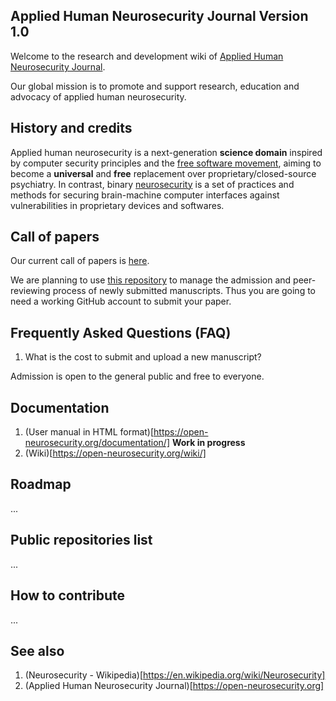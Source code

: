 ## Applied Human Neurosecurity Journal Version 1.0 

Welcome to the research and development wiki of [Applied Human Neurosecurity Journal](https://open-neurosecurity.org).

Our global mission is to promote and support research, education and advocacy of applied human neurosecurity.  

## History and credits

Applied human neurosecurity is a next-generation **science domain** inspired by computer security principles and the [free software movement](https://www.gnu.org), aiming to become a **universal** and **free** replacement over proprietary/closed-source psychiatry. In contrast, binary [neurosecurity](https://www.wikipedia.org/wiki/Neurosecurity) is a set of practices and methods for securing brain-machine computer interfaces against vulnerabilities in proprietary devices and softwares. 

## Call of papers 

Our current call of papers is [here](https://open-neurosecurity.org/editorial/163).

We are planning to use [this repository](https://github.com/AHNJournal/ahnjournal-preprints) to manage the admission and peer-reviewing process of newly submitted manuscripts. Thus you are going to need a working GitHub account to submit your paper.  

## Frequently Asked Questions (FAQ)

1. What is the cost to submit and upload a new manuscript? 
   
Admission is open to the general public and free to everyone. 

## Documentation 

1. (User manual in HTML format)[https://open-neurosecurity.org/documentation/] **Work in progress**   
2. (Wiki)[https://open-neurosecurity.org/wiki/]

## Roadmap 

...

## Public repositories list

...

## How to contribute 

...

## See also

1. (Neurosecurity - Wikipedia)[https://en.wikipedia.org/wiki/Neurosecurity]
2. (Applied Human Neurosecurity Journal)[https://open-neurosecurity.org]

<!--

**Here are some ideas to get you started:**

🙋‍♀️ A short introduction - what is your organization all about?
🌈 Contribution guidelines - how can the community get involved?
👩‍💻 Useful resources - where can the community find your docs? Is there anything else the community should know?
🍿 Fun facts - what does your team eat for breakfast?
🧙 Remember, you can do mighty things with the power of [Markdown](https://docs.github.com/github/writing-on-github/getting-started-with-writing-and-formatting-on-github/basic-writing-and-formatting-syntax)
-->
